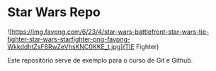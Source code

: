# Star Wars Repo

![https://img.favpng.com/6/23/4/star-wars-battlefront-star-wars-tie-fighter-star-wars-starfighter-png-favpng-WkkddhtZsF8RwZeVhsKNC0KKE_t.jpg](TIE Fighter)

Este repositório serve de exemplo para o curso de Git e Github.